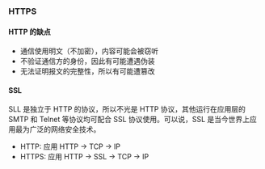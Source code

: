 ### HTTPS

#### HTTP 的缺点

- 通信使用明文（不加密），内容可能会被窃听
- 不验证通信方的身份，因此有可能遭遇伪装
- 无法证明报文的完整性，所以有可能遭篡改


#### SSL

SLL 是独立于 HTTP 的协议，所以不光是 HTTP 协议，其他运行在应用层的 SMTP 和 Telnet 等协议均可配合 SSL 协议使用。可以说，SSL 是当今世界上应用最为广泛的网络安全技术。

- HTTP: 应用 HTTP -> TCP -> IP
- HTTPS: 应用 HTTP -> SSL -> TCP -> IP